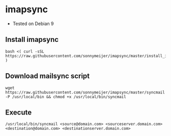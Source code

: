 # imapsync

* Tested on Debian 9

## Install imapsync
```
bash <( curl -sSL https://raw.githubusercontent.com/sonnymeijer/imapsync/master/install_imapsync.sh )
```

## Download mailsync script
```
wget https://raw.githubusercontent.com/sonnymeijer/imapsync/master/syncmail -P /usr/local/bin && chmod +x /usr/local/bin/syncmail
```

## Execute
```
/usr/local/bin/syncmail <source@domain.com> <sourceserver.domain.com> <destination@domain.com> <destinationserver.domain.com>
```
